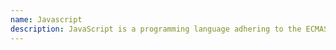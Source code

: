 ```yaml
---
name: Javascript
description: JavaScript is a programming language adhering to the ECMAScript spec.
---
```

